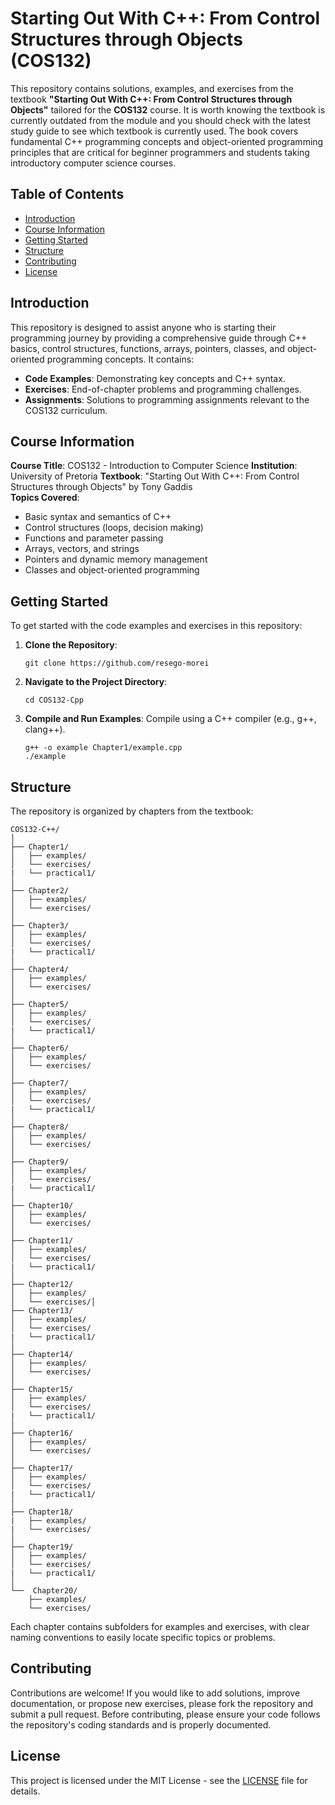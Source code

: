 
# Starting Out With C++: From Control Structures through Objects (COS132)

This repository contains solutions, examples, and exercises from the textbook **"Starting Out With C++: From Control Structures through Objects"** tailored for the **COS132** course. It is worth knowing the textbook is currently outdated from the module and you should check with the latest study guide to see which textbook is currently used. The book covers fundamental C++ programming concepts and object-oriented programming principles that are critical for beginner programmers and students taking introductory computer science courses.

## Table of Contents

- [Introduction](#introduction)
- [Course Information](#course-information)
- [Getting Started](#getting-started)
- [Structure](#structure)
- [Contributing](#contributing)
- [License](#license)

## Introduction

This repository is designed to assist anyone who is starting their programming journey by providing a comprehensive guide through C++ basics, control structures, functions, arrays, pointers, classes, and object-oriented programming concepts. It contains:

- **Code Examples**: Demonstrating key concepts and C++ syntax.
- **Exercises**: End-of-chapter problems and programming challenges.
- **Assignments**: Solutions to programming assignments relevant to the COS132 curriculum.

## Course Information

**Course Title**: COS132 - Introduction to Computer Science 
**Institution**: University of Pretoria 
**Textbook**: "Starting Out With C++: From Control Structures through Objects" by Tony Gaddis  
**Topics Covered**:
- Basic syntax and semantics of C++
- Control structures (loops, decision making)
- Functions and parameter passing
- Arrays, vectors, and strings
- Pointers and dynamic memory management
- Classes and object-oriented programming

## Getting Started

To get started with the code examples and exercises in this repository:

1. **Clone the Repository**: 
   ```
   git clone https://github.com/resego-morei
   ```
2. **Navigate to the Project Directory**:
   ```
   cd COS132-Cpp
   ```
3. **Compile and Run Examples**:
   Compile using a C++ compiler (e.g., g++, clang++).
   ```
   g++ -o example Chapter1/example.cpp
   ./example
   ```
   
## Structure

The repository is organized by chapters from the textbook:

```
COS132-C++/
│
├── Chapter1/           
│   ├── examples/
│   └── exercises/
|   └── practical1/
│
├── Chapter2/          
│   ├── examples/
│   └── exercises/
│
├── Chapter3/           
│   ├── examples/
│   └── exercises/
|   └── practical1/
│
├── Chapter4/          
│   ├── examples/
│   └── exercises/
│
├── Chapter5/           
│   ├── examples/
│   └── exercises/
|   └── practical1/
│
├── Chapter6/          
│   ├── examples/
│   └── exercises/
│
├── Chapter7/           
│   ├── examples/
│   └── exercises/
|   └── practical1/
│
├── Chapter8/          
│   ├── examples/
│   └── exercises/
│
├── Chapter9/           
│   ├── examples/
│   └── exercises/
|   └── practical1/
│
├── Chapter10/          
│   ├── examples/
│   └── exercises/
│
├── Chapter11/           
│   ├── examples/
│   └── exercises/
|   └── practical1/
│
├── Chapter12/          
│   ├── examples/
│   └── exercises/│
├── Chapter13/           
│   ├── examples/
│   └── exercises/
|   └── practical1/
│
├── Chapter14/          
│   ├── examples/
│   └── exercises/
│
├── Chapter15/           
│   ├── examples/
│   └── exercises/
|   └── practical1/
│
├── Chapter16/          
│   ├── examples/
│   └── exercises/
│
├── Chapter17/           
│   ├── examples/
│   └── exercises/
|   └── practical1/
│
├── Chapter18/          
|   ├── examples/
|   └── exercises/
│
├── Chapter19/           
│   ├── examples/
│   └── exercises/
|   └── practical1/
│
└──  Chapter20/          
    ├── examples/
    └── exercises/

```

Each chapter contains subfolders for examples and exercises, with clear naming conventions to easily locate specific topics or problems.

## Contributing

Contributions are welcome! If you would like to add solutions, improve documentation, or propose new exercises, please fork the repository and submit a pull request. Before contributing, please ensure your code follows the repository's coding standards and is properly documented.

## License

This project is licensed under the MIT License - see the [LICENSE](LICENSE) file for details.
